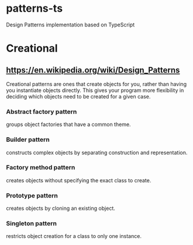 # patterns-ts
Design Patterns implementation based on TypeScript

# Creational
## https://en.wikipedia.org/wiki/Design_Patterns
Creational patterns are ones that create objects for you, rather than having you instantiate objects directly. This gives your program more flexibility in deciding which objects need to be created for a given case.

### Abstract factory pattern
groups object factories that have a common theme.
### Builder pattern
constructs complex objects by separating construction and representation.
### Factory method pattern
creates objects without specifying the exact class to create.
### Prototype pattern
creates objects by cloning an existing object.
### Singleton pattern
restricts object creation for a class to only one instance.
